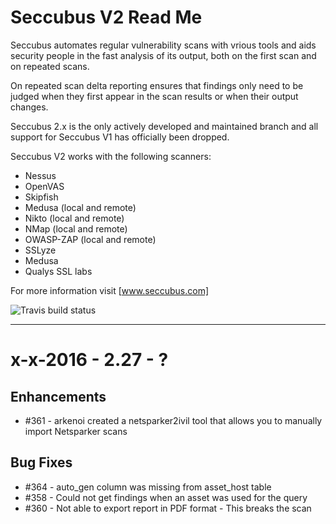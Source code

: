 Seccubus V2 Read Me
===================
Seccubus automates regular vulnerability scans with vrious tools and aids 
security people in the fast analysis of its output, both on the first scan and 
on repeated scans.

On repeated scan delta reporting ensures that findings only need to be judged 
when they first appear in the scan results or when their output changes.

Seccubus 2.x is the only actively developed and maintained branch and all support 
for Seccubus V1 has officially been dropped. 

Seccubus V2 works with the following scanners:
* Nessus 
* OpenVAS
* Skipfish
* Medusa (local and remote)
* Nikto (local and remote)
* NMap (local and remote)
* OWASP-ZAP (local and remote)
* SSLyze
* Medusa
* Qualys SSL labs

For more information visit [www.seccubus.com]

![Travis build status](https://travis-ci.org/schubergphilis/Seccubus_v2.svg?branch=master)

---
x-x-2016 - 2.27 - ?
=================================================================

Enhancements
------------
* #361 - arkenoi created a netsparker2ivil tool that allows you to manually import Netsparker scans

Bug Fixes
---------
* #364 - auto_gen column was missing from asset_host table
* #358 - Could not get findings when an asset was used for the query
* #360 - Not able to export report in PDF format - This breaks the scan